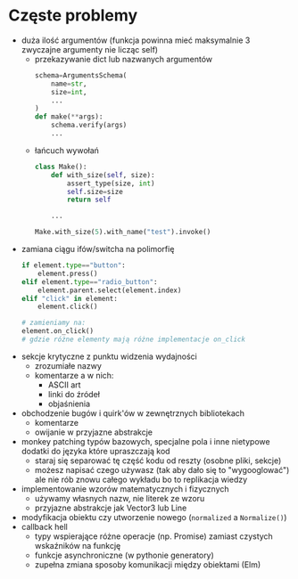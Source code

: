# Częste problemy 
- duża ilość argumentów (funkcja powinna mieć maksymalnie 3 zwyczajne argumenty nie licząc self) 
  - przekazywanie dict lub nazwanych argumentów 
    ```python
    schema=ArgumentsSchema(
        name=str,
        size=int,
        ...
    )
    def make(**args):
        schema.verify(args)
        ...
    ```
  - łańcuch wywołań
    ```python
    class Make():
        def with_size(self, size):
            assert_type(size, int)
            self.size=size
            return self

        ...

    Make.with_size(5).with_name("test").invoke()
    ``` 
- zamiana ciągu ifów/switcha na polimorfię
    ```python
    if element.type=="button":
        element.press()
    elif element.type=="radio_button":
        element.parent.select(element.index)
    elif "click" in element:
        element.click()

    # zamieniamy na:
    element.on_click()
    # gdzie różne elementy mają różne implementacje on_click
    ```
- sekcje krytyczne z punktu widzenia wydajności
    - zrozumiałe nazwy
    - komentarze a w nich:
        - ASCII art
        - linki do źródeł
        - objaśnienia
- obchodzenie bugów i quirk'ów w zewnętrznych bibliotekach 
    - komentarze
    - owijanie w przyjazne abstrakcje
- monkey patching typów bazowych, specjalne pola i inne nietypowe dodatki do języka które upraszczają kod 
  - staraj się separować tę część kodu od reszty (osobne pliki, sekcje)
  - możesz napisać czego używasz (tak aby dało się to "wygooglować") ale nie rób znowu całego wykładu bo to replikacja wiedzy
- implementowanie wzorów matematycznych i fizycznych 
    - używamy własnych nazw, nie literek ze wzoru
    - przyjazne abstrakcje jak Vector3 lub Line
- modyfikacja obiektu czy utworzenie nowego (`normalized` a `Normalize()`)
- callback hell
    - typy wspierające różne operacje (np. Promise) zamiast czystych wskaźników na funkcję
    - funkcje asynchroniczne (w pythonie generatory)
    - zupełna zmiana sposoby komunikacji między obiektami (Elm)
